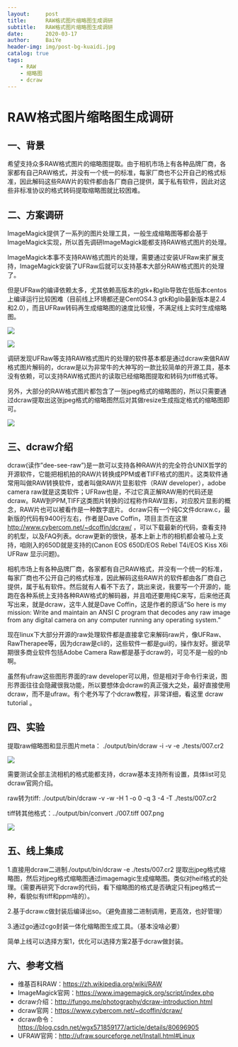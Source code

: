 ```yaml
---
layout:     post
title:      RAW格式图片缩略图生成调研
subtitle:   RAW格式图片缩略图生成调研
date:       2020-03-17
author:     BaiYe
header-img: img/post-bg-kuaidi.jpg
catalog: true
tags:
    - RAW
    - 缩略图
    - dcraw
---
```


# RAW格式图片缩略图生成调研

## 一、背景

希望支持众多RAW格式图片的缩略图提取。由于相机市场上有各种品牌厂商，各家都有自己RAW格式，并没有一个统一的标准，每家厂商也不公开自己的格式标准，因此解码这些RAW片的软件都由各厂商自己提供，属于私有软件，因此对这些非标准协议的格式转码提取缩略图就比较困难。


## 二、方案调研
ImageMagick提供了一系列的图片处理工具，一般生成缩略图等都会基于ImageMagick实现，所以首先调研ImageMagick能都支持RAW格式图片的处理。

ImageMagick本事不支持RAW格式图片的处理，需要通过安装UFRaw来扩展支持，ImageMagick安装了UFRaw后就可以支持基本大部分RAW格式图片的处理了。

但是UFRaw的编译依赖太多，尤其依赖高版本的gtk+和glib导致在低版本centos上编译运行比较困难（目前线上环境都还是CentOS4.3 gtk和glib最新版本是2.4和2.0），而且UFRaw转码再生成缩略图的速度比较慢，不满足线上实时生成缩略图。

![](https://upload-images.jianshu.io/upload_images/22431078-1285385ad0e7dbce.png?imageMogr2/auto-orient/strip%7CimageView2/2/w/1240)

![](https://upload-images.jianshu.io/upload_images/22431078-4009ea6fe10b1cb1.png?imageMogr2/auto-orient/strip%7CimageView2/2/w/1240)

调研发现UFRaw等支持RAW格式图片的处理的软件基本都是通过dcraw来做RAW格式图片解码的，dcraw是以为非常牛的大神写的一款比较简单的开源工具，基本没有依赖，可以支持RAW格式图片的读取已经缩略图提取和转码为tiff格式等。

另外，大部分的RAW格式图片都包含了一张jpeg格式的缩略图的，所以只需要通过dcraw提取出这张jpeg格式的缩略图然后对其做resize生成指定格式的缩略图即可。

![](https://upload-images.jianshu.io/upload_images/22431078-da1ec44dd3b2998f.png?imageMogr2/auto-orient/strip%7CimageView2/2/w/1240)

## 三、dcraw介绍
dcraw(读作”dee-see-raw”)是一款可以支持各种RAW片的完全符合UNIX哲学的开源软件，它能把相机拍的RAW片转换成PPM或者TIFF格式的图片。这类软件通常用叫做RAW转换软件，或者叫做RAW片显影软件（RAW developer），adobe camera raw就是这类软件；UFRaw也是，不过它真正解RAW用的代码还是dcraw。RAW到PPM,TIFF这类图片转换的过程称作RAW显影，对应胶片显影的概念，RAW片也可以被看作是一种数字底片。
dcraw只有一个纯C文件dcraw.c，最新版的代码有9400行左右，作者是Dave Coffin，项目主页在这里 http://www.cybercom.net/~dcoffin/dcraw/ ，可以下载最新的代码，查看支持的机型，以及FAQ列表。dcraw更新的很快，基本上新上市的相机都会被马上支持，咱刚入的650D就是支持的(Canon EOS 650D/EOS Rebel T4i/EOS Kiss X6i UFRaw 显示问题)。

相机市场上有各种品牌厂商，各家都有自己RAW格式，并没有一个统一的标准，每家厂商也不公开自己的格式标准，因此解码这些RAW片的软件都由各厂商自己提供，属于私有软件。然后就有人看不下去了，跳出来说，我要写一个开源的，能跑在各种系统上支持各种RAW格式的解码器，并且咱还要用纯C来写，后来他还真写出来，就是dcraw，这牛人就是Dave Coffin，这是作者的原话”So here is my mission: Write and maintain an ANSI C program that decodes any raw image from any digital camera on any computer running any operating system.”

现在linux下大部分开源的raw处理软件都是直接拿它来解码raw片，像UFRaw、RawTherapee等，因为dcraw是cli的，这些软件一都是gui的，操作友好。据说早期很多商业软件包括Adobe Camera Raw都是基于dcraw的，可见不是一般的nb啊。

虽然有ufraw这些图形界面的raw developer可以用，但是相对于命令行来说，图形界面往往会隐藏很我功能，所以要想体会dcraw的真正强大之处，最好直接使用dcraw，而不是ufraw。有个老外写了个dcraw教程，非常详细，看这里 dcraw tutorial 。

## 四、实验

提取raw缩略图和显示图片meta：   ./output/bin/dcraw -i -v -e ./tests/007.cr2

![](https://upload-images.jianshu.io/upload_images/22431078-5c818e80b74140d6.png?imageMogr2/auto-orient/strip%7CimageView2/2/w/1240)

需要测试全部主流相机的格式能都支持，dcraw基本支持所有设置，具体list可见dcraw官网介绍。

raw转为tiff:     ./output/bin/dcraw  -v -w -H 1 -o 0 -q 3 -4 -T ./tests/007.cr2

tiff转其他格式：../output/bin/convert ./007.tiff 007.png

![](https://upload-images.jianshu.io/upload_images/22431078-4e8b4073249ce59e.png?imageMogr2/auto-orient/strip%7CimageView2/2/w/1240)

## 五、线上集成
1.直接用dcraw二进制./output/bin/dcraw -e ./tests/007.cr2 提取出jpeg格式缩略图，然后对jpeg格式缩略图通过imagemagic生成缩略图。类似对heif格式的处理。（需要再研究下dcraw的代码，看下缩略图的格式是否确定只有jpeg格式一种，看貌似有tiff和ppm啥的）。

2.基于dcraw.c做封装后编译出so。（避免直接二进制调用，更高效，也好管理）

3.通过go通过cgo封装一体化缩略图生成工具。（基本没啥必要）

简单上线可以选择方案1，优化可以选择方案2基于dcraw做封装。

## 六、参考文档

- 维基百科RAW：https://zh.wikipedia.org/wiki/RAW
- ImageMagick官网：https://www.imagemagick.org/script/index.php
- dcraw介绍：http://fungo.me/photography/dcraw-introduction.html
- dcraw官网：https://www.cybercom.net/~dcoffin/dcraw/
- dcraw命令：https://blog.csdn.net/wgx571859177/article/details/80696905
- UFRAW官网：http://ufraw.sourceforge.net/Install.html#Linux

